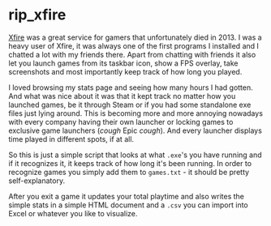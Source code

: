 # rip_xfire

[Xfire](https://en.wikipedia.org/wiki/Xfire) was a great service for gamers that unfortunately died in 2013. I was a heavy user of Xfire, it was always one of the first programs I installed and I chatted a lot with my friends there. Apart from chatting with friends it also let you launch games from its taskbar icon, show a FPS overlay, take screenshots and most importantly keep track of how long you played.

I loved browsing my stats page and seeing how many hours I had gotten.
And what was nice about it was that it kept track no matter how you launched games, be it through Steam or if you had some standalone exe files just lying around.
This is becoming more and more annoying nowadays with every company having their own launcher or locking games to exclusive game launchers (*cough* Epic *cough*). And every launcher displays time played in different spots, if at all. 

So this is just a simple script that looks at what `.exe`'s you have running and if it recognizes it, it keeps track of how long it's been running.
In order to recognize games you simply add them to `games.txt` - it should be pretty self-explanatory.

After you exit a game it updates your total playtime and also writes the simple stats in a simple HTML document and a `.csv` you can import into Excel or whatever you like to visualize.